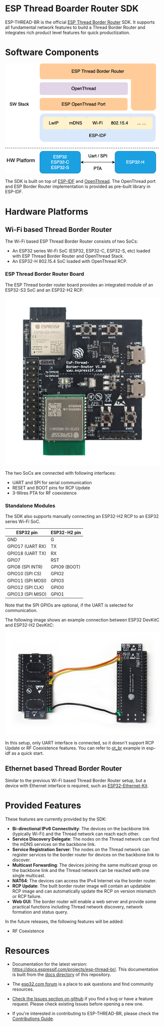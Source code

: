 # ESP Thread Boarder Router SDK

ESP-THREAD-BR is the official [ESP Thread Border Router](https://openthread.io/guides/border-router/espressif-esp32) SDK. It supports all fundamental network features to build a Thread Border Router and integrates rich product level features for quick productization.

# Software Components

![esp_br_solution](docs/images/esp-thread-border-router-solution.png)

The SDK is built on top of [ESP-IDF](https://github.com/espressif/esp-idf) and [OpenThread](https://github.com/openthread/openthread). The OpenThread port and ESP Border Router implementation is provided as pre-built library in ESP-IDF.

# Hardware Platforms

## Wi-Fi based Thread Border Router

The Wi-Fi based ESP Thread Border Router consists of two SoCs:

* An ESP32 series Wi-Fi SoC (ESP32, ESP32-C, ESP32-S, etc) loaded with ESP Thread Border Router and OpenThread Stack.
* An ESP32-H 802.15.4 SoC loaded with OpenThread RCP.

### ESP Thread Border Router Board

The ESP Thread border router board provides an integrated module of an ESP32-S3 SoC and an ESP32-H2 RCP.

![br_dev_kit](docs/images/esp-thread-border-router-board.png)

The two SoCs are connected with following interfaces:
* UART and SPI for serial communication
* RESET and BOOT pins for RCP Update
* 3-Wires PTA for RF coexistence

### Standalone Modules

The SDK also supports manually connecting an ESP32-H2 RCP to an ESP32 series Wi-Fi SoC.

ESP32 pin           | ESP32-H2 pin
--------------------|-------------
  GND               |     G
  GPIO17 (UART RX)  |     TX
  GPIO18 (UART TX)  |     RX
  GPIO7             |     RST
  GPIO8  (SPI INTR) |     GPIO9 (BOOT)
  GPIO10 (SPI CS)   |     GPIO2
  GPIO11 (SPI MOSI) |     GPIO3
  GPIO12 (SPI CLK)  |     GPIO0
  GPIO13 (SPI MISO) |     GPIO1

Note that the SPI GPIOs are optional, if the UART is selected for communication.

The following image shows an example connection between ESP32 DevKitC and ESP32-H2 DevKitC:

![br_standalone](docs/images/thread-border-router-esp32-esp32h2.jpg)

In this setup, only UART interface is connected, so it doesn't support RCP Update or RF Coexistence features. You can refer to [ot_br](https://github.com/espressif/esp-idf/tree/master/examples/openthread/ot_br) example in esp-idf as a quick start.

## Ethernet based Thread Border Router

Similar to the previous Wi-Fi based Thread Border Router setup, but a device with Ethernet interface is required, such as [ESP32-Ethernet-Kit](https://docs.espressif.com/projects/esp-idf/en/latest/esp32/hw-reference/esp32/get-started-ethernet-kit.html).

# Provided Features

These features are currently provided by the SDK:

* **Bi-directional IPv6 Connectivity**: The devices on the backbone link (typically Wi-Fi) and the Thread network can reach each other.
* **Service Discovery Delegate**: The nodes on the Thread network can find the mDNS services on the backbone link.
* **Service Registration Server**: The nodes on the Thread network can register services to the border router for devices on the backbone link to discover.
* **Multicast Forwarding**: The devices joining the same multicast group on the backbone link and the Thread network can be reached with one single multicast.
* **NAT64**: The devices can access the IPv4 Internet via the border router.
* **RCP Update**: The built border router image will contain an updatable RCP image and can automatically update the RCP on version mismatch or RCP failure.
* **Web GUI**: The border router will enable a web server and provide some practical functions including Thread network discovery, network formation and status query. 

In the future releases, the following features will be added:

* RF Coexistence

# Resources

* Documentation for the latest version: https://docs.espressif.com/projects/esp-thread-br/. This documentation is built from the [docs directory](docs) of this repository.

* The [esp32.com forum](https://esp32.com/) is a place to ask questions and find community resources.

* [Check the Issues section on github](https://github.com/espressif/esp-thread-br/issues) if you find a bug or have a feature request. Please check existing Issues before opening a new one.

* If you're interested in contributing to ESP-THREAD-BR, please check the [Contributions Guide](https://docs.espressif.com/projects/esp-idf/en/latest/contribute/index.html).
